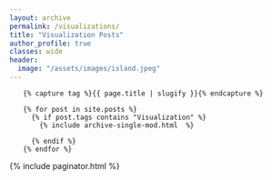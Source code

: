 ```yaml
---
layout: archive
permalink: /visualizations/
title: "Visualization Posts"
author_profile: true
classes: wide
header:
  image: "/assets/images/island.jpeg"
---
```



<div>

  <ul class="post-list">

    {% capture tag %}{{ page.title | slugify }}{% endcapture %}

    {% for post in site.posts %}
      {% if post.tags contains "Visualization" %}
        {% include archive-single-mod.html  %}

      {% endif %}
    {% endfor %}

  </ul>

</div>

{% include paginator.html %}

